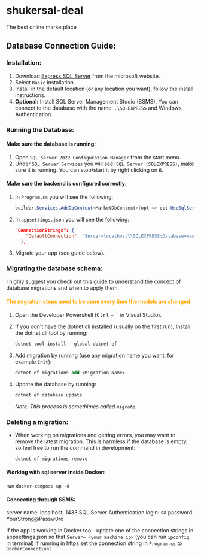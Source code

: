 # shukersal-deal

The best online marketplace

## Database Connection Guide:

### Installation:

1. Download [Express SQL Server](https://go.microsoft.com/fwlink/p/?linkid=2216019&clcid=0x409&culture=en-us&country=us) from the microsoft website.
2. Select `Basic` installation.
3. Install in the default location (or any location you want), follow the install instructions.
4. **Optional:** Install SQL Server Management Studio (SSMS). You can connect to the database with the name: `.\SQLEXPRESS` and Windows Authentication.

### Running the Database:

#### Make sure the database is running:

1. Open `SQL Server 2022 Configuration Manager` from the start menu.
2. Under `SQL Server Services` you will see: `SQL Server (SQLEXPRESS)`, make sure it is running. You can stop/start it by right clicking on it.

#### Make sure the backend is configured correctly:

1. In `Program.cs` you will see the following:

   ```cs
   builder.Services.AddDbContext<MarketDbContext>(opt => opt.UseSqlServer(builder.Configuration.GetConnectionString("DefaultConnection")));
   ```

2. In `appsettings.json` you will see the following:

   ```json
   "ConnectionStrings": {
       "DefaultConnection": "Server=localhost\\SQLEXPRESS;Database=master;Trusted_Connection=True;TrustServerCertificate=True"
     },
   ```

3. Migrate your app (see guide below).

### **Migrating the database schema:**

I highly suggest you check out [this guide](https://learn.microsoft.com/en-us/ef/core/managing-schemas/migrations) to understand the concept of database migrations and when to apply them.

#### **<span style="color: orange;">The migration steps need to be done every time the models are changed.</span>**

1. Open the Developer Powershell (<kbd>Ctrl</kbd> + <kbd>`</kbd> in Visual Studio).
2. If you don't have the dotnet cli installed (usually on the first run), Install the dotnet cli tool by running:

   ```ps
   dotnet tool install --global dotnet-ef
   ```

3. Add migration by running (use any migration name you want, for example `Init`):

   ```ps
   dotnet ef migrations add <Migration Name>
   ```

4. Update the database by running:
   ```ps
   dotnet ef database update
   ```
   _Note: This process is somethimes called `migrate`._

### Deleting a migration:

- When working on migrations and getting errors, you may want to remove the latest migration. This is harmless if the database is empty, so feel free to run the command in development:

  ```ps
  dotnet ef migrations remove
  ```
#### Working with sql server inside Docker:
   run `docker-compose up -d`

#### Connecting through SSMS:
   server name: localhost, 1433
   SQL Server Authentication
   login: sa
   password: YourStrong@Passw0rd

If the app is working in Docker too - update one of the connection strings in appsettings.json so that ```Server= <your machine ip>``` (you can run `ipconfig` in terminal)
If running in https set the connection string in `Program.cs` to `DockerConnection2`
